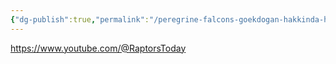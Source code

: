 ```yaml
---
{"dg-publish":true,"permalink":"/peregrine-falcons-goekdogan-hakkinda-hersey/avlama-hakkinda-hersey/08-bu-kanalda-avlama-videolari-var/"}
---
```


https://www.youtube.com/@RaptorsToday